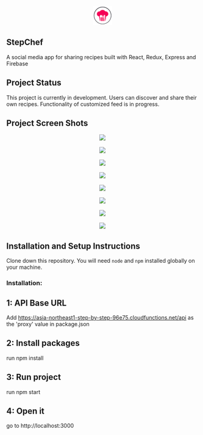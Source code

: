 <p align="center"> 
<img src="https://github.com/JulianaThayil/Step-by-step/blob/master/public/tablogo.png" width="50px" height="50px"> </img>
</p>

## StepChef 
A social media app for sharing recipes built with React, Redux, Express and Firebase

## Project Status

This project is currently in development. Users can discover and share their own recipes. Functionality of customized feed is in progress.

## Project Screen Shots
<p align="center"> 
<img src="https://drive.google.com/uc?export=view&id=1bCV-D4m6FfHVDGw_Zg97KntmmMjPZRYo" > </img>
</p>
<p align="center"> 
<img src="https://drive.google.com/uc?export=view&id=15fh3as5k_0eIA-1XFfCEsZpmApiynGD4" > </img>
</p>
<p align="center"> 
<img src="https://drive.google.com/uc?export=view&id=1tae4ktEgm0CWIVEzYguOy4EooJPb686U" > </img>
</p>
<p align="center"> 
<img src="https://drive.google.com/uc?export=view&id=1koMLpL72jZoc2sq1vFyt_bnCdP3iOMPa" > </img>
</p>
<p align="center"> 
<img src="https://drive.google.com/uc?export=view&id=1kDateG9r8WuteUHFnLoVey8AoGO9QpZw" > </img>
</p>
<p align="center"> 
<img src="https://drive.google.com/uc?export=view&id=17ti9LE5-2eXkRI132KKT-C_wcIWDy5UK" > </img>
</p>
<p align="center"> 
<img src="https://drive.google.com/uc?export=view&id=1zx20Jbcmqgo7T0JUJVVN17I3nngn199e" > </img>
</p>
<p align="center"> 
<img src="https://drive.google.com/uc?export=view&id=1MiBpgDcS2a8sstKCD0iCiGVCNwKBSkjq" > </img>
</p>

## Installation and Setup Instructions

Clone down this repository. You will need `node` and `npm` installed globally on your machine.  

### Installation:

## 1: API Base URL
Add https://asia-northeast1-step-by-step-96e75.cloudfunctions.net/api as the 'proxy' value in package.json

## 2: Install packages
run npm install

## 3: Run project
run  npm start

## 4: Open it
go to http://localhost:3000


